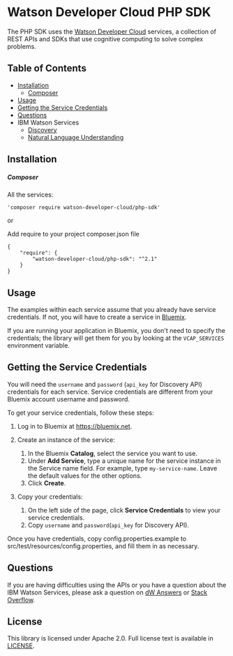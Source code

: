 # Watson Developer Cloud PHP SDK

The PHP SDK uses the [Watson Developer Cloud][wdc] services, a collection of REST APIs and SDKs that use cognitive computing to solve complex problems.

## Table of Contents
  * [Installation](#installation)
    * [Composer](#composer)
  * [Usage](#usage)
  * [Getting the Service Credentials](#getting-the-service-credentials)
  * [Questions](#questions)
  * IBM Watson Services
    * [Discovery](discovery)
    * [Natural Language Understanding](natural-language-understanding)

## Installation

##### Composer

All the services:

```composer
'composer require watson-developer-cloud/php-sdk'
```
or

Add require to your project composer.json file

```composer
{
    "require": {
        "watson-developer-cloud/php-sdk": "^2.1"
    }
}
```
## Usage

The examples within each service assume that you already have service credentials. If not,
you will have to create a service in [Bluemix][bluemix].

If you are running your application in Bluemix, you don't need to specify the
credentials; the library will get them for you by looking at the `VCAP_SERVICES` environment variable.

## Getting the Service Credentials
You will need the `username` and `password` (`api_key` for Discovery API) credentials for each service. Service credentials are different from your Bluemix account username and password.

To get your service credentials, follow these steps:
 1. Log in to Bluemix at https://bluemix.net.

 1. Create an instance of the service:
     1. In the Bluemix **Catalog**, select the service you want to use.
     1. Under **Add Service**, type a unique name for the service instance in the Service name field. For example, type `my-service-name`. Leave the default values for the other options.
     1. Click **Create**.

 1. Copy your credentials:
     1. On the left side of the page, click **Service Credentials** to view your service credentials.
     1. Copy `username` and `password`(`api_key` for Discovery API).

Once you have credentials, copy config.properties.example to src/test/resources/config.properties, and fill them in as necessary.

## Questions

If you are having difficulties using the APIs or you have a question about the IBM
Watson Services, please ask a question on
[dW Answers](https://developer.ibm.com/answers/questions/ask/?topics=watson)
or [Stack Overflow](http://stackoverflow.com/questions/ask?tags=ibm-watson).

## License

This library is licensed under Apache 2.0. Full license text is
available in [LICENSE](LICENSE).

[wdc]: http://www.ibm.com/watson/developercloud/
[bluemix]: https://console.ng.bluemix.net
[Gradle]: http://www.gradle.org/
[OkHttp]: http://square.github.io/okhttp/
[gson]: https://github.com/google/gson
[apache_maven]: http://maven.apache.org/
[sonatype_snapshots]: https://oss.sonatype.org/content/repositories/snapshots/com/ibm/watson/developer_cloud/
